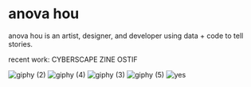# anova hou

anova hou is an artist, designer, and developer using data + code to tell stories.

recent work:
CYBERSCAPE ZINE
OSTIF

![giphy (2)](https://github.com/novahdesign/novahdesign.github.io/assets/73559847/4e65c4f7-9f75-4e7e-ae99-741666011d6a)
![giphy (4)](https://github.com/novahdesign/novahdesign.github.io/assets/73559847/b466cee6-6aa9-4159-bf07-7e0c056f3c6f)
![giphy (3)](https://github.com/novahdesign/novahdesign.github.io/assets/73559847/1f853478-372c-4305-9583-67e193c43c84)
![giphy (5)](https://github.com/novahdesign/novahdesign.github.io/assets/73559847/acdb1768-81f6-4ca0-8667-a61a51035139)
![yes](https://github.com/novahdesign/novahdesign.github.io/assets/73559847/a072b62a-10bc-4426-a506-0c9fcb9f24d8)
